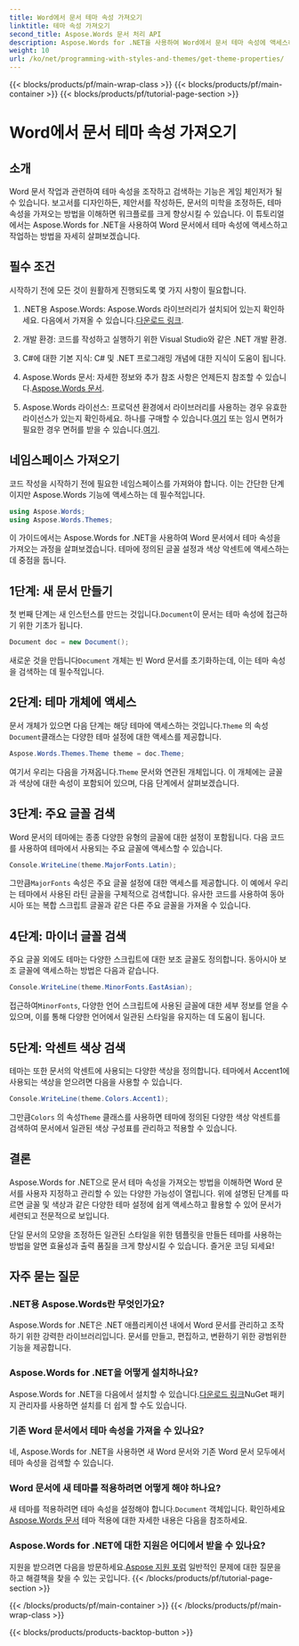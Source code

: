 ```yaml
---
title: Word에서 문서 테마 속성 가져오기
linktitle: 테마 속성 가져오기
second_title: Aspose.Words 문서 처리 API
description: Aspose.Words for .NET을 사용하여 Word에서 문서 테마 속성에 액세스하고 관리하는 방법을 알아보세요. 가이드를 통해 글꼴과 색상을 검색하는 방법을 알아보세요.
weight: 10
url: /ko/net/programming-with-styles-and-themes/get-theme-properties/
---
```


{{< blocks/products/pf/main-wrap-class >}}
{{< blocks/products/pf/main-container >}}
{{< blocks/products/pf/tutorial-page-section >}}

# Word에서 문서 테마 속성 가져오기

## 소개

Word 문서 작업과 관련하여 테마 속성을 조작하고 검색하는 기능은 게임 체인저가 될 수 있습니다. 보고서를 디자인하든, 제안서를 작성하든, 문서의 미학을 조정하든, 테마 속성을 가져오는 방법을 이해하면 워크플로를 크게 향상시킬 수 있습니다. 이 튜토리얼에서는 Aspose.Words for .NET을 사용하여 Word 문서에서 테마 속성에 액세스하고 작업하는 방법을 자세히 살펴보겠습니다.

## 필수 조건

시작하기 전에 모든 것이 원활하게 진행되도록 몇 가지 사항이 필요합니다.

1.  .NET용 Aspose.Words: Aspose.Words 라이브러리가 설치되어 있는지 확인하세요. 다음에서 가져올 수 있습니다.[다운로드 링크](https://releases.aspose.com/words/net/).

2. 개발 환경: 코드를 작성하고 실행하기 위한 Visual Studio와 같은 .NET 개발 환경.

3. C#에 대한 기본 지식: C# 및 .NET 프로그래밍 개념에 대한 지식이 도움이 됩니다.

4.  Aspose.Words 문서: 자세한 정보와 추가 참조 사항은 언제든지 참조할 수 있습니다.[Aspose.Words 문서](https://reference.aspose.com/words/net/).

5. Aspose.Words 라이선스: 프로덕션 환경에서 라이브러리를 사용하는 경우 유효한 라이선스가 있는지 확인하세요. 하나를 구매할 수 있습니다.[여기](https://purchase.aspose.com/buy) 또는 임시 면허가 필요한 경우 면허를 받을 수 있습니다.[여기](https://purchase.aspose.com/temporary-license/).

## 네임스페이스 가져오기

코드 작성을 시작하기 전에 필요한 네임스페이스를 가져와야 합니다. 이는 간단한 단계이지만 Aspose.Words 기능에 액세스하는 데 필수적입니다.

```csharp
using Aspose.Words;
using Aspose.Words.Themes;
```

이 가이드에서는 Aspose.Words for .NET을 사용하여 Word 문서에서 테마 속성을 가져오는 과정을 살펴보겠습니다. 테마에 정의된 글꼴 설정과 색상 악센트에 액세스하는 데 중점을 둡니다.

## 1단계: 새 문서 만들기

 첫 번째 단계는 새 인스턴스를 만드는 것입니다.`Document`이 문서는 테마 속성에 접근하기 위한 기초가 됩니다.

```csharp
Document doc = new Document();
```

 새로운 것을 만듭니다`Document` 개체는 빈 Word 문서를 초기화하는데, 이는 테마 속성을 검색하는 데 필수적입니다.

## 2단계: 테마 개체에 액세스

 문서 개체가 있으면 다음 단계는 해당 테마에 액세스하는 것입니다.`Theme` 의 속성`Document`클래스는 다양한 테마 설정에 대한 액세스를 제공합니다.

```csharp
Aspose.Words.Themes.Theme theme = doc.Theme;
```

 여기서 우리는 다음을 가져옵니다.`Theme` 문서와 연관된 개체입니다. 이 개체에는 글꼴과 색상에 대한 속성이 포함되어 있으며, 다음 단계에서 살펴보겠습니다.

## 3단계: 주요 글꼴 검색

Word 문서의 테마에는 종종 다양한 유형의 글꼴에 대한 설정이 포함됩니다. 다음 코드를 사용하여 테마에서 사용되는 주요 글꼴에 액세스할 수 있습니다.

```csharp
Console.WriteLine(theme.MajorFonts.Latin);
```

 그만큼`MajorFonts` 속성은 주요 글꼴 설정에 대한 액세스를 제공합니다. 이 예에서 우리는 테마에서 사용된 라틴 글꼴을 구체적으로 검색합니다. 유사한 코드를 사용하여 동아시아 또는 복합 스크립트 글꼴과 같은 다른 주요 글꼴을 가져올 수 있습니다.

## 4단계: 마이너 글꼴 검색

주요 글꼴 외에도 테마는 다양한 스크립트에 대한 보조 글꼴도 정의합니다. 동아시아 보조 글꼴에 액세스하는 방법은 다음과 같습니다.

```csharp
Console.WriteLine(theme.MinorFonts.EastAsian);
```

 접근하여`MinorFonts`, 다양한 언어 스크립트에 사용된 글꼴에 대한 세부 정보를 얻을 수 있으며, 이를 통해 다양한 언어에서 일관된 스타일을 유지하는 데 도움이 됩니다.

## 5단계: 악센트 색상 검색

테마는 또한 문서의 악센트에 사용되는 다양한 색상을 정의합니다. 테마에서 Accent1에 사용되는 색상을 얻으려면 다음을 사용할 수 있습니다.

```csharp
Console.WriteLine(theme.Colors.Accent1);
```

 그만큼`Colors` 의 속성`Theme` 클래스를 사용하면 테마에 정의된 다양한 색상 악센트를 검색하여 문서에서 일관된 색상 구성표를 관리하고 적용할 수 있습니다.

## 결론

Aspose.Words for .NET으로 문서 테마 속성을 가져오는 방법을 이해하면 Word 문서를 사용자 지정하고 관리할 수 있는 다양한 가능성이 열립니다. 위에 설명된 단계를 따르면 글꼴 및 색상과 같은 다양한 테마 설정에 쉽게 액세스하고 활용할 수 있어 문서가 세련되고 전문적으로 보입니다.

단일 문서의 모양을 조정하든 일관된 스타일을 위한 템플릿을 만들든 테마를 사용하는 방법을 알면 효율성과 출력 품질을 크게 향상시킬 수 있습니다. 즐거운 코딩 되세요!

## 자주 묻는 질문

### .NET용 Aspose.Words란 무엇인가요?

Aspose.Words for .NET은 .NET 애플리케이션 내에서 Word 문서를 관리하고 조작하기 위한 강력한 라이브러리입니다. 문서를 만들고, 편집하고, 변환하기 위한 광범위한 기능을 제공합니다.

### Aspose.Words for .NET을 어떻게 설치하나요?

 Aspose.Words for .NET을 다음에서 설치할 수 있습니다.[다운로드 링크](https://releases.aspose.com/words/net/)NuGet 패키지 관리자를 사용하면 설치를 더 쉽게 할 수도 있습니다.

### 기존 Word 문서에서 테마 속성을 가져올 수 있나요?

네, Aspose.Words for .NET을 사용하면 새 Word 문서와 기존 Word 문서 모두에서 테마 속성을 검색할 수 있습니다.

### Word 문서에 새 테마를 적용하려면 어떻게 해야 하나요?

 새 테마를 적용하려면 테마 속성을 설정해야 합니다.`Document` 객체입니다. 확인하세요[Aspose.Words 문서](https://reference.aspose.com/words/net/) 테마 적용에 대한 자세한 내용은 다음을 참조하세요.

### Aspose.Words for .NET에 대한 지원은 어디에서 받을 수 있나요?

 지원을 받으려면 다음을 방문하세요.[Aspose 지원 포럼](https://forum.aspose.com/c/words/8) 일반적인 문제에 대한 질문을 하고 해결책을 찾을 수 있는 곳입니다.
{{< /blocks/products/pf/tutorial-page-section >}}

{{< /blocks/products/pf/main-container >}}
{{< /blocks/products/pf/main-wrap-class >}}

{{< blocks/products/products-backtop-button >}}
